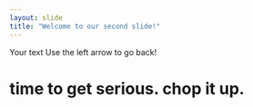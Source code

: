 ```yaml
---
layout: slide
title: "Welcome to our second slide!"
---
```

Your text
Use the left arrow to go back!

# time to get serious. chop it up.
